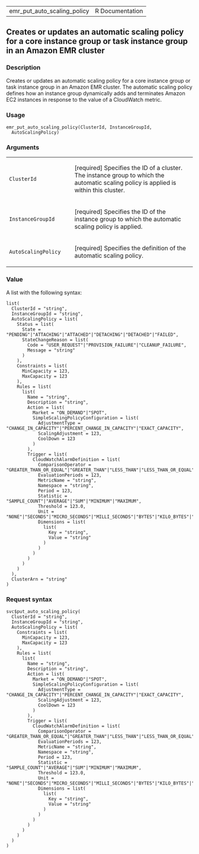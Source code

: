 <table style="width: 100%;">
<tbody>
<tr class="odd">
<td>emr_put_auto_scaling_policy</td>
<td style="text-align: right;">R Documentation</td>
</tr>
</tbody>
</table>

## Creates or updates an automatic scaling policy for a core instance group or task instance group in an Amazon EMR cluster

### Description

Creates or updates an automatic scaling policy for a core instance group
or task instance group in an Amazon EMR cluster. The automatic scaling
policy defines how an instance group dynamically adds and terminates
Amazon EC2 instances in response to the value of a CloudWatch metric.

### Usage

    emr_put_auto_scaling_policy(ClusterId, InstanceGroupId,
      AutoScalingPolicy)

### Arguments

<table>
<colgroup>
<col style="width: 35%" />
<col style="width: 65%" />
</colgroup>
<tbody>
<tr class="odd">
<td><code
id="emr_put_auto_scaling_policy_:_ClusterId">ClusterId</code></td>
<td><p>[required] Specifies the ID of a cluster. The instance group to
which the automatic scaling policy is applied is within this
cluster.</p></td>
</tr>
<tr class="even">
<td><code
id="emr_put_auto_scaling_policy_:_InstanceGroupId">InstanceGroupId</code></td>
<td><p>[required] Specifies the ID of the instance group to which the
automatic scaling policy is applied.</p></td>
</tr>
<tr class="odd">
<td><code
id="emr_put_auto_scaling_policy_:_AutoScalingPolicy">AutoScalingPolicy</code></td>
<td><p>[required] Specifies the definition of the automatic scaling
policy.</p></td>
</tr>
</tbody>
</table>

### Value

A list with the following syntax:

    list(
      ClusterId = "string",
      InstanceGroupId = "string",
      AutoScalingPolicy = list(
        Status = list(
          State = "PENDING"|"ATTACHING"|"ATTACHED"|"DETACHING"|"DETACHED"|"FAILED",
          StateChangeReason = list(
            Code = "USER_REQUEST"|"PROVISION_FAILURE"|"CLEANUP_FAILURE",
            Message = "string"
          )
        ),
        Constraints = list(
          MinCapacity = 123,
          MaxCapacity = 123
        ),
        Rules = list(
          list(
            Name = "string",
            Description = "string",
            Action = list(
              Market = "ON_DEMAND"|"SPOT",
              SimpleScalingPolicyConfiguration = list(
                AdjustmentType = "CHANGE_IN_CAPACITY"|"PERCENT_CHANGE_IN_CAPACITY"|"EXACT_CAPACITY",
                ScalingAdjustment = 123,
                CoolDown = 123
              )
            ),
            Trigger = list(
              CloudWatchAlarmDefinition = list(
                ComparisonOperator = "GREATER_THAN_OR_EQUAL"|"GREATER_THAN"|"LESS_THAN"|"LESS_THAN_OR_EQUAL",
                EvaluationPeriods = 123,
                MetricName = "string",
                Namespace = "string",
                Period = 123,
                Statistic = "SAMPLE_COUNT"|"AVERAGE"|"SUM"|"MINIMUM"|"MAXIMUM",
                Threshold = 123.0,
                Unit = "NONE"|"SECONDS"|"MICRO_SECONDS"|"MILLI_SECONDS"|"BYTES"|"KILO_BYTES"|"MEGA_BYTES"|"GIGA_BYTES"|"TERA_BYTES"|"BITS"|"KILO_BITS"|"MEGA_BITS"|"GIGA_BITS"|"TERA_BITS"|"PERCENT"|"COUNT"|"BYTES_PER_SECOND"|"KILO_BYTES_PER_SECOND"|"MEGA_BYTES_PER_SECOND"|"GIGA_BYTES_PER_SECOND"|"TERA_BYTES_PER_SECOND"|"BITS_PER_SECOND"|"KILO_BITS_PER_SECOND"|"MEGA_BITS_PER_SECOND"|"GIGA_BITS_PER_SECOND"|"TERA_BITS_PER_SECOND"|"COUNT_PER_SECOND",
                Dimensions = list(
                  list(
                    Key = "string",
                    Value = "string"
                  )
                )
              )
            )
          )
        )
      ),
      ClusterArn = "string"
    )

### Request syntax

    svc$put_auto_scaling_policy(
      ClusterId = "string",
      InstanceGroupId = "string",
      AutoScalingPolicy = list(
        Constraints = list(
          MinCapacity = 123,
          MaxCapacity = 123
        ),
        Rules = list(
          list(
            Name = "string",
            Description = "string",
            Action = list(
              Market = "ON_DEMAND"|"SPOT",
              SimpleScalingPolicyConfiguration = list(
                AdjustmentType = "CHANGE_IN_CAPACITY"|"PERCENT_CHANGE_IN_CAPACITY"|"EXACT_CAPACITY",
                ScalingAdjustment = 123,
                CoolDown = 123
              )
            ),
            Trigger = list(
              CloudWatchAlarmDefinition = list(
                ComparisonOperator = "GREATER_THAN_OR_EQUAL"|"GREATER_THAN"|"LESS_THAN"|"LESS_THAN_OR_EQUAL",
                EvaluationPeriods = 123,
                MetricName = "string",
                Namespace = "string",
                Period = 123,
                Statistic = "SAMPLE_COUNT"|"AVERAGE"|"SUM"|"MINIMUM"|"MAXIMUM",
                Threshold = 123.0,
                Unit = "NONE"|"SECONDS"|"MICRO_SECONDS"|"MILLI_SECONDS"|"BYTES"|"KILO_BYTES"|"MEGA_BYTES"|"GIGA_BYTES"|"TERA_BYTES"|"BITS"|"KILO_BITS"|"MEGA_BITS"|"GIGA_BITS"|"TERA_BITS"|"PERCENT"|"COUNT"|"BYTES_PER_SECOND"|"KILO_BYTES_PER_SECOND"|"MEGA_BYTES_PER_SECOND"|"GIGA_BYTES_PER_SECOND"|"TERA_BYTES_PER_SECOND"|"BITS_PER_SECOND"|"KILO_BITS_PER_SECOND"|"MEGA_BITS_PER_SECOND"|"GIGA_BITS_PER_SECOND"|"TERA_BITS_PER_SECOND"|"COUNT_PER_SECOND",
                Dimensions = list(
                  list(
                    Key = "string",
                    Value = "string"
                  )
                )
              )
            )
          )
        )
      )
    )
